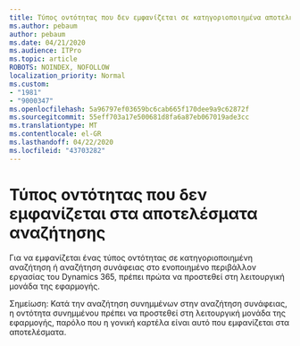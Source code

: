 ```yaml
---
title: Τύπος οντότητας που δεν εμφανίζεται σε κατηγοριοποιημένα αποτελέσματα αναζήτησης ή αποτελέσματα αναζήτησης συνάφειας στο ενοποιημένο περιβάλλον εργασίας του Dynamics 365
ms.author: pebaum
author: pebaum
ms.date: 04/21/2020
ms.audience: ITPro
ms.topic: article
ROBOTS: NOINDEX, NOFOLLOW
localization_priority: Normal
ms.custom:
- "1981"
- "9000347"
ms.openlocfilehash: 5a96797ef03659bc6cab665f170dee9a9c62872f
ms.sourcegitcommit: 55eff703a17e500681d8fa6a87eb067019ade3cc
ms.translationtype: MT
ms.contentlocale: el-GR
ms.lasthandoff: 04/22/2020
ms.locfileid: "43703282"
---
```

# <a name="entity-type-not-showing-in-search-results"></a>Τύπος οντότητας που δεν εμφανίζεται στα αποτελέσματα αναζήτησης

Για να εμφανίζεται ένας τύπος οντότητας σε κατηγοριοποιημένη αναζήτηση ή αναζήτηση συνάφειας στο ενοποιημένο περιβάλλον εργασίας του Dynamics 365, πρέπει πρώτα να προστεθεί στη λειτουργική μονάδα της εφαρμογής.

Σημείωση: Κατά την αναζήτηση συνημμένων στην αναζήτηση συνάφειας, η οντότητα συνημμένου πρέπει να προστεθεί στη λειτουργική μονάδα της εφαρμογής, παρόλο που η γονική καρτέλα είναι αυτό που εμφανίζεται στα αποτελέσματα.
